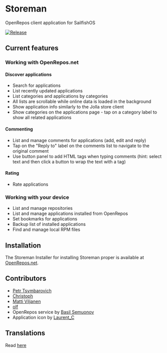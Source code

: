 # Storeman

OpenRepos client application for SailfishOS

[![Release](https://img.shields.io/github/release/storeman-developers/harbour-storeman.svg)](https://github.com/storeman-developers/harbour-storeman/releases)

## Current features

### Working with OpenRepos.net
#### Discover applications
- Search for applications
- List recently updated applications
- List categories and applications by categories
- All lists are scrollable while online data is loaded in the background
- Show application info similarly to the Jolla store client
- Show categories on the applications page - tap on a category label to show all related applications
#### Commenting
- List and manage comments for applications (add, edit and reply)
- Tap on the "Reply to" label on the comments list to navigate to the original comment
- Use button panel to add HTML tags when typing comments (hint: select text and then click a button to wrap the text with a tag)
#### Rating
- Rate applications

### Working with your device
- List and manage repositories
- List and manage applications installed from OpenRepos
- Set bookmarks for applications
- Backup list of installed applications
- Find and manage local RPM files

## Installation

The Storeman Installer for installing Storeman proper is available at [OpenRepos.net](https://openrepos.net/content/osetr/storeman-installer).

## Contributors

- [Petr Tsymbarovich](https://github.com/mentaljam)
- [Christoph](https://github.com/inta)
- [Matti Viljanen](https://github.com/direc85)
- [olf](https://github.com/Olf0)
- OpenRepos service by [Basil Semuonov](https://github.com/custodian)
- Application icon by [Laurent_C](https://openrepos.net/users/laurentc)

## Translations

Read [here](translations/README.md)
